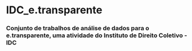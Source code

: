 # IDC_e.transparente

### Conjunto de trabalhos de análise de dados para o e.transparente, uma atividade do Instituto de Direito Coletivo - IDC
